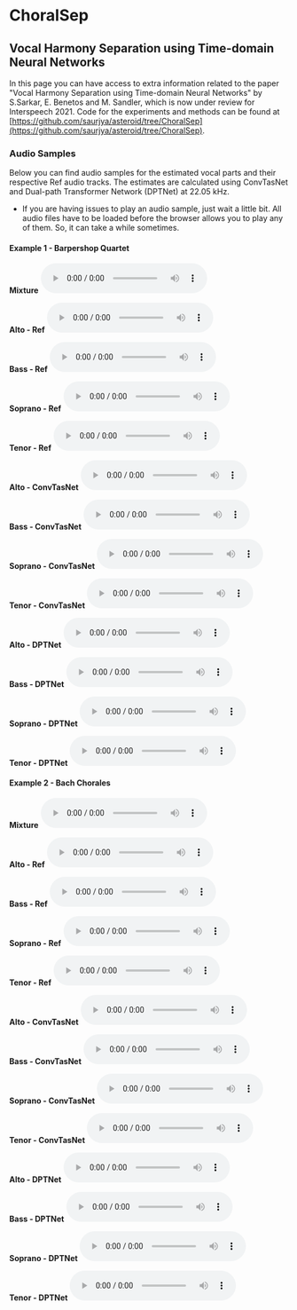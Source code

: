 # ChoralSep

## Vocal Harmony Separation using Time-domain Neural Networks

In this page you can have access to extra information related to the paper "Vocal Harmony Separation using Time-domain Neural Networks" by S.Sarkar, E. Benetos and M. Sandler, which is now under review for Interspeech 2021. Code for the experiments and methods can be found at [https://github.com/saurjya/asteroid/tree/ChoralSep](https://github.com/saurjya/asteroid/tree/ChoralSep).

### Audio Samples

Below you can find audio samples for the estimated vocal parts and their respective Ref audio tracks. The estimates are calculated using ConvTasNet and Dual-path Transformer Network (DPTNet) at 22.05 kHz.

- If you are having issues to play an audio sample, just wait a little bit. All audio files have to be loaded before the browser allows you to play any of them. So, it can take a while sometimes.

#### Example 1 - Barpershop Quartet

**Mixture**
<audio controls>
    <source src="./ChoralSep/BQ/Mixture-ref.wav" type="audio/wav">
</audio>

**Alto - Ref**
<audio controls>
    <source src="./ChoralSep/BQ/Alto-ref.wav" type="audio/wav">
</audio>

**Bass - Ref**
<audio controls>
    <source src="./ChoralSep/BQ/Bass-ref.wav" type="audio/wav">
</audio>

**Soprano - Ref**
<audio controls>
    <source src="./ChoralSep/BQ/Soprano-ref.wav" type="audio/wav">
</audio>

**Tenor - Ref**
<audio controls>
    <source src="./ChoralSep/BQ/Tenor-ref.wav" type="audio/wav">
</audio>

**Alto - ConvTasNet**
<audio controls>
    <source src="./ChoralSep/BQ/Alto-CTN.wav" type="audio/wav">
</audio>

**Bass - ConvTasNet**
<audio controls>
    <source src="./ChoralSep/BQ/Bass-CTN.wav" type="audio/wav">
</audio>

**Soprano - ConvTasNet**
<audio controls>
    <source src="./ChoralSep/BQ/Soprano-CTN.wav" type="audio/wav">
</audio>

**Tenor - ConvTasNet**
<audio controls>
    <source src="./ChoralSep/BQ/Tenor-CTN.wav" type="audio/wav">
</audio>

**Alto - DPTNet**
<audio controls>
    <source src="./ChoralSep/BQ/Alto-DPTNet.wav" type="audio/wav">
</audio>

**Bass - DPTNet**
<audio controls>
    <source src="./ChoralSep/BQ/Bass-DPTNet.wav" type="audio/wav">
</audio>

**Soprano - DPTNet**
<audio controls>
    <source src="./ChoralSep/BQ/Soprano-DPTNet.wav" type="audio/wav">
</audio>

**Tenor - DPTNet**
<audio controls>
    <source src="./ChoralSep/BQ/Tenor-DPTNet.wav" type="audio/wav">
</audio>

#### Example 2 - Bach Chorales

**Mixture**
<audio controls>
    <source src="./ChoralSep/BC/Mixture-ref.wav" type="audio/wav">
</audio>

**Alto - Ref**
<audio controls>
    <source src="./ChoralSep/BC/Alto-ref.wav" type="audio/wav">
</audio>

**Bass - Ref**
<audio controls>
    <source src="./ChoralSep/BC/Bass-ref.wav" type="audio/wav">
</audio>

**Soprano - Ref**
<audio controls>
    <source src="./ChoralSep/BC/Soprano-ref.wav" type="audio/wav">
</audio>

**Tenor - Ref**
<audio controls>
    <source src="./ChoralSep/BC/Tenor-ref.wav" type="audio/wav">
</audio>

**Alto - ConvTasNet**
<audio controls>
    <source src="./ChoralSep/BC/Alto-CTN.wav" type="audio/wav">
</audio>

**Bass - ConvTasNet**
<audio controls>
    <source src="./ChoralSep/BC/Bass-CTN.wav" type="audio/wav">
</audio>

**Soprano - ConvTasNet**
<audio controls>
    <source src="./ChoralSep/BC/Soprano-CTN.wav" type="audio/wav">
</audio>

**Tenor - ConvTasNet**
<audio controls>
    <source src="./ChoralSep/BC/Tenor-CTN.wav" type="audio/wav">
</audio>

**Alto - DPTNet**
<audio controls>
    <source src="./ChoralSep/BC/Alto-DPTNet.wav" type="audio/wav">
</audio>

**Bass - DPTNet**
<audio controls>
    <source src="./ChoralSep/BC/Bass-DPTNet.wav" type="audio/wav">
</audio>

**Soprano - DPTNet**
<audio controls>
    <source src="./ChoralSep/BC/Soprano-DPTNet.wav" type="audio/wav">
</audio>

**Tenor - DPTNet**
<audio controls>
    <source src="./ChoralSep/BC/Tenor-DPTNet.wav" type="audio/wav">
</audio>